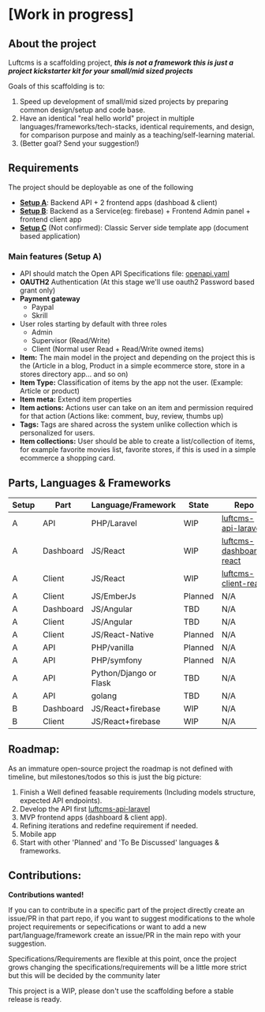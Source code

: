 # [Work in progress]

## About the project

Luftcms is a scaffolding project, ***this is not a framework this is just a project kickstarter kit for your small/mid sized projects***

Goals of this scaffolding is to:
1. Speed up development of small/mid sized projects by preparing common design/setup and code base.
2. Have an identical "real hello world" project in multiple languages/frameworks/tech-stacks, identical requirements, and design, for comparison purpose and mainly as a teaching/self-learning material.
3. (Better goal? Send your suggestion!)

## Requirements

The project should be deployable as one of the following
- <u><b>Setup A</b></u>: Backend API + 2 frontend apps  (dashboad & client)
- <u><b>Setup B</b></u>: Backend as a Service(eg: firebase) + Frontend Admin panel + frontend client app
- <u><b>Setup C</b></u> (Not confirmed): Classic Server side template app (document based application)

### Main features (Setup A)

- API should match the Open API Specifications file: [openapi.yaml](https://luftcms.com/openapi.yaml)
- **OAUTH2** Authentication (At this stage we'll use oauth2 Password based grant only)
- **Payment gateway**
    - Paypal
    - Skrill
- User roles starting by default with three roles
    - Admin
    - Supervisor (Read/Write)
    - Client (Normal user Read + Read/Write owned items)
- **Item:** The main model in the project and depending on the project this is the (Article in a blog, Product in a simple ecommerce store, store in a stores directory app... and so on)
- **Item Type:** Classification of items by the app not the user. (Example: Article or product)
- **Item meta:** Extend item properties
- **Item actions:** Actions user can take on an item and permission required for that action (Actions like: comment, buy, review, thumbs up)
- **Tags:** Tags are shared across the system unlike collection which is personalized for users.
- **Item collections:** User should be able to create a list/collection of items, for example favorite movies list, favorite stores, if this is used in a simple ecommerce a shopping card.


## Parts, Languages & Frameworks

| Setup | Part      | Language/Framework          | State      | Repo                                                                              | 
|-------|-----------|------------------------------|------------|-----------------------------------------------------------------------------------|
| A     | API       | PHP/Laravel                  | WIP        | [luftcms-api-laravel](https://github.com/luftcms/luftcms-api-laravel)            |
| A     | Dashboard | JS/React                     | WIP        | [luftcms-dashboard-react](https://github.com/luftcms/luftcms-dashboard-react)    | 
| A     | Client    | JS/React                     | WIP        | [luftcms-client-react](https://github.com/luftcms/luftcms-client-react)          | 
| A     | Client    | JS/EmberJs                   | Planned    | N/A
| A     | Dashboard | JS/Angular                   | TBD        | N/A                                                                               | 
| A     | Client    | JS/Angular                   | TBD        | N/A                                                                               | 
| A     | Client    | JS/React-Native              | Planned    | N/A                                                                               |
| A     | API       | PHP/vanilla                  | Planned    | N/A                                                                               |
| A     | API       | PHP/symfony                  | Planned    | N/A                                                                               |
| A     | API       | Python/Django or Flask       | TBD        | N/A                                                                               | 
| A     | API       | golang                       | TBD        | N/A                                                                               | 
| B     | Dashboard | JS/React+firebase            | WIP        | N/A                                                                               | 
| B     | Client    | JS/React+firebase            | WIP        | N/A                                                                               | 


## Roadmap:

As an immature open-source project the roadmap is not defined with timeline, but milestones/todos so this is just the big picture:
1. Finish a Well defined feasable requirements (Including models structure, expected API endpoints).
2. Develop the API first [luftcms-api-laravel](https://github.com/luftcms/luftcms-api-laravel)
3. MVP frontend apps (dashboard & client app).
4. Refining iterations and redefine requirement if needed.
5. Mobile app 
6. Start with other 'Planned' and 'To Be Discussed' languages & frameworks.

## Contributions:

**Contributions wanted!** 

If you can to contribute in a specific part of the project directly create an issue/PR in that part repo, if you want to suggest modifications to the whole project requirements or sepecifications or want to add a new part/language/framework create an issue/PR in the main repo with your suggestion.<br />

Specifications/Requirements are flexible at this point, once the project grows changing the specifications/requirements will be a little more strict but this will be decided by the community later<br />

This project is a WIP, please don't use the scaffolding before a stable release is ready.<br />
